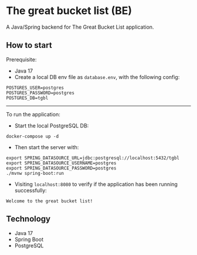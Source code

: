 # The great bucket list (BE)
A Java/Spring backend for The Great Bucket List application.

## How to start

Prerequisite:
- Java 17
- Create a local DB env file as `database.env`, with the following config:
```
POSTGRES_USER=postgres
POSTGRES_PASSWORD=postgres
POSTGRES_DB=tgbl
```

---
To run the application:

- Start the local PostgreSQL DB:
````
docker-compose up -d
````

- Then start the server with:
````
export SPRING_DATASOURCE_URL=jdbc:postgresql://localhost:5432/tgbl
export SPRING_DATASOURCE_USERNAME=postgres
export SPRING_DATASOURCE_PASSWORD=postgres
./mvnw spring-boot:run
````

- Visiting `localhost:8080` to verify if the application has been running successfully:
````
Welcome to the great bucket list!
````

## Technology
- Java 17
- Spring Boot
- PostgreSQL


